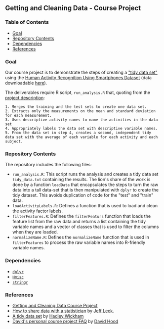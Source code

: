 ## Getting and Cleaning Data - Course Project

### Table of Contents

* [Goal](#goal)
* [Repository Contents](#repository-contents)
* [Dependencies](#dependencies)
* [References](#references)

### Goal

Our course project is to demonstrate the steps of creating a ["tidy data set"][tidy-data] using the [Human Activity Recognition Using Smartphones Dataset][har-project] (data downloadable [here][har-dataset]). 

[har-project]: https://archive.ics.uci.edu/ml/datasets/Human+Activity+Recognition+Using+Smartphones
[har-dataset]: https://d396qusza40orc.cloudfront.net/getdata%2Fprojectfiles%2FUCI%20HAR%20Dataset.zip
[tidy-data]: http://vita.had.co.nz/papers/tidy-data.pdf

The deliverables require R script, `run_analysis.R` that, quoting from the [project description][course-project]:

    1. Merges the training and the test sets to create one data set.
    2. Extracts only the measurements on the mean and standard deviation for each measurement. 
    3. Uses descriptive activity names to name the activities in the data set
    4. Appropriately labels the data set with descriptive variable names. 
    5. From the data set in step 4, creates a second, independent tidy data set with the average of each variable for each activity and each subject.

[course-project]: https://class.coursera.org/getdata-014/human_grading/view/courses/973501/assessments/3/submissions

### Repository Contents

The repository includes the following files:

* `run_analysis.R`: This script runs the analysis and creates a tidy data set `tidy_data.txt` containing the results. The lion's share of the work is done by a function `loadData` that encapsulates the steps to turn the raw data into a tall data-set that is then manipulated with `dplyr` to create the tidy dataset. This avoids duplication of code for the "test" and "train" data. 
* `loadActivityLabels.R`: Defines a function that is used to load and clean the activity factor labels.
* `filterFeatures.R`: Defines the `filterFeaturs` function that loads the feature list from the raw data and returns a list containing the tidy variable names and a vector of classes that is used to filter the columns when they are loaded. 
* `normalizeName.R`: Defines the `normalizeName` function that is used in `filterFeatures` to process the raw variable names into R-friendly variable names.

### Dependencies

* [`dplyr`][dplyr]
* [`Hmisc`][hmisc]
* [`stringr`][stringr]

[dplyr]: http://cran.r-project.org/web/packages/dplyr/index.html
[hmisc]: http://cran.r-project.org/web/packages/Hmisc/index.html
[stringr]: http://cran.r-project.org/web/packages/stringr/index.html

### References

* [Getting and Cleaning Data Course Project][course-project]
* [How to share data with a statistician](https://github.com/jtleek/datasharing/blob/master/README.md) by [Jeff Leek](http://jtleek.com).
* [A tidy data set][tidy-data] by [Hadley Wickham](http://had.co.nz/)
* [David's personal course project FAQ](https://class.coursera.org/getdata-014/forum/thread?thread_id=30) by [David Hood](https://class.coursera.org/getdata-014/forum/profile?user_id=134866)

